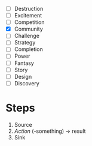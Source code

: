 - [ ] Destruction
- [ ] Excitement
- [ ] Competition
- [x] Community
- [ ] Challenge
- [ ] Strategy
- [ ] Completion
- [ ] Power
- [ ] Fantasy
- [ ] Story
- [ ] Design
- [ ] Discovery

# Steps
1. Source
2. *Action* (-something) -> result
3. Sink
